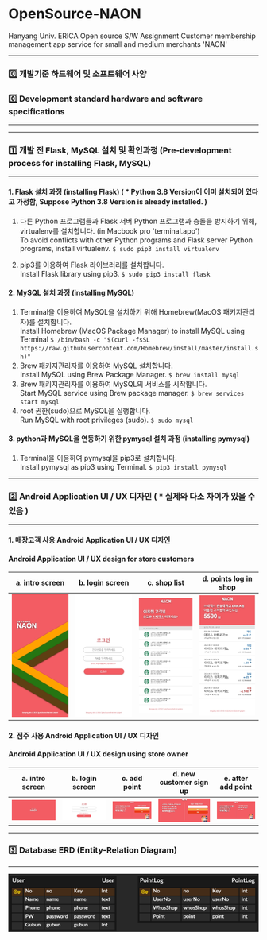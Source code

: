 # OpenSource-NAON  
Hanyang Univ. ERICA Open source S/W Assignment Customer membership management app service for small and medium merchants 'NAON'

---

### 0️⃣ 개발기준 하드웨어 및 소프트웨어 사양   
### 0️⃣ Development standard hardware and software specifications
---


---

### 1️⃣ 개발 전 Flask, MySQL 설치 및 확인과정 (Pre-development process for installing Flask, MySQL)  
---
#### 1. Flask 설치 과정 (installing Flask) ( * Python 3.8 Version이 이미 설치되어 있다고 가정함, Suppose Python 3.8 Version is already installed. )
  1. 다른 Python 프로그램들과 Flask 서버 Python 프로그램과 충돌을 방지하기 위해, virtualenv를 설치합니다. (in Macbook pro 'terminal.app')   
     To avoid conflicts with other Python programs and Flask server Python programs, install virtualenv.
    ```
    $ sudo pip3 install virtualenv
    ```
    
  2. pip3를 이용하여 Flask 라이브러리를 설치합니다.   
     Install Flask library using pip3.
    ```
    $ sudo pip3 install flask
    ```
#### 2. MySQL 설치 과정 (installing MySQL)
  1. Terminal을 이용하여 MySQL을 설치하기 위해 Homebrew(MacOS 패키지관리자)를 설치합니다.   
     Install Homebrew (MacOS Package Manager) to install MySQL using Terminal
    ```
    $ /bin/bash -c "$(curl -fsSL https://raw.githubusercontent.com/Homebrew/install/master/install.sh)"
    ```
  2. Brew 패키지관리자를 이용하여 MySQL 설치합니다.   
     Install MySQL using Brew Package Manager.
    ```
    $ brew install mysql
    ```
  3. Brew 패키지관리자를 이용하여 MySQL의 서비스를 시작합니다.   
     Start MySQL service using Brew package manager.
    ```
    $ brew services start mysql
    ```
  4. root 권한(sudo)으로 MySQL을 실행합니다.   
     Run MySQL with root privileges (sudo).
    ```
    $ sudo mysql
    ```

#### 3. python과 MySQL을 연동하기 위한 pymysql 설치 과정 (installing pymysql)
  1. Terminal을 이용하여 pymysql을 pip3로 설치합니다.   
     Install pymysql as pip3 using Terminal.
    ```
    $ pip3 install pymysql
    ```
---

### 2️⃣ Android Application UI / UX 디자인 ( * 실제와 다소 차이가 있을 수 있음 )
---
#### 1. 매장고객 사용 Android Application UI / UX 디자인   
####    Android Application UI / UX design for store customers
  | a. intro screen | b. login screen | c. shop list | d. points log in shop |
  |----|----|----|----|
  |![cus_intro_screen](./Design%20File/고객%20-%20Intro.jpg)|![cus_login_screen](./Design%20File/고객%20-%20Login.jpg)|![cus_shop_list_screen](./Design%20File/고객%20-%20매장%20리스트.jpg)|![cus_points_log_screen](./Design%20File/고객%20-%20포인트%20적립%20및%20사용내역.jpg)|  
#### 2. 점주 사용 Android Application UI / UX 디자인   
####    Android Application UI / UX design using store owner
  | a. intro screen | b. login screen | c. add point | d. new customer sign up | e. after add point |  
  |--------|--------|--------|--------|--------|
  |![shop_intro_screen](./Design%20File/점주%20-%20Intro.jpg)|![shop_login_screen](./Design%20File/점주%20-%20Login.jpg)|![shop_add_point_screen](./Design%20File/점주%20-%20포인트%20적립.jpg)|![shop_new_customer_signup_screen](./Design%20File/점주%20-%20포인트%20적립%20-%20신규회원%20-%20Password%20Input.jpg)|![shop_after_add_point_screen](./Design%20File/점주%20-%20포인트%20적립%20후.jpg)  
---

### 3️⃣ Database ERD (Entity-Relation Diagram)
---
![db_erd](./DB_ERD/NAON-DB.png)
